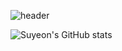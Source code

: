 <!-- ## Hi there 👋 -->

<!--
**yeoniii20/yeoniii20** is a ✨ _special_ ✨ repository because its `README.md` (this file) appears on your GitHub profile.

Here are some ideas to get you started:

- 🔭 I’m currently working on ...
- 🌱 I’m currently learning ...
- 👯 I’m looking to collaborate on ...
- 🤔 I’m looking for help with ...
- 💬 Ask me about ...
- 📫 How to reach me: ...
- 😄 Pronouns: ...
- ⚡ Fun fact: ...
-->

![header](https://capsule-render.vercel.app/api?type=rounded&color=0:3e4657,100:373f51&height=300&section=header&text=Hi%20I'm%20Suyeon&fontSize=70&fontColor=ebcfb2)

![Suyeon's GitHub stats](https://github-readme-stats.vercel.app/api?username=yeoniii20&show_icons=true&theme=calm)





